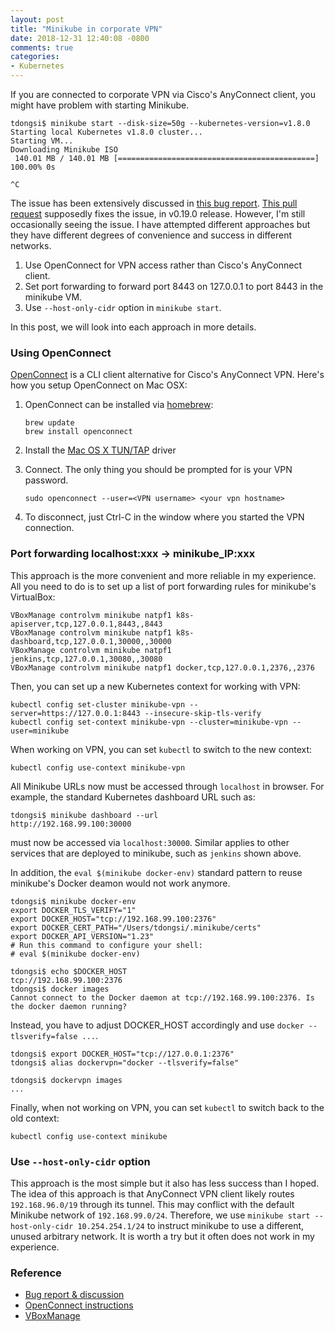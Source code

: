 ```yaml
---
layout: post
title: "Minikube in corporate VPN"
date: 2018-12-31 12:40:08 -0800
comments: true
categories: 
- Kubernetes
---
```


If you are connected to corporate VPN via Cisco's AnyConnect client, you might have problem with starting Minikube.

```
tdongsi$ minikube start --disk-size=50g --kubernetes-version=v1.8.0
Starting local Kubernetes v1.8.0 cluster...
Starting VM...
Downloading Minikube ISO
 140.01 MB / 140.01 MB [============================================] 100.00% 0s

^C
```

<!--more-->

The issue has been extensively discussed in [this bug report](https://github.com/kubernetes/minikube/issues/1099).
[This pull request](https://github.com/kubernetes/minikube/pull/1329) supposedly fixes the issue, in v0.19.0 release.
However, I'm still occasionally seeing the issue.
I have attempted different approaches but they have different degrees of convenience and success in different networks.

1. Use OpenConnect for VPN access rather than Cisco's AnyConnect client.
1. Set port forwarding to forward port 8443 on 127.0.0.1 to port 8443 in the minikube VM.
1. Use `--host-only-cidr` option in `minikube start`.

In this post, we will look into each approach in more details.

### Using OpenConnect

[OpenConnect](http://www.infradead.org/openconnect/) is a CLI client alternative for Cisco's AnyConnect VPN.
Here's how you setup OpenConnect on Mac OSX:

1. OpenConnect can be installed via [homebrew](http://mxcl.github.com/homebrew/):

    ``` plain
    brew update
    brew install openconnect
    ```
2. Install the [Mac OS X TUN/TAP](http://tuntaposx.sourceforge.net/) driver
3. Connect. The only thing you should be prompted for is your VPN password.

    ``` plain
    sudo openconnect --user=<VPN username> <your vpn hostname>
    ```
4. To disconnect, just Ctrl-C in the window where you started the VPN connection.

### Port forwarding localhost:xxx -> minikube_IP:xxx

This approach is the more convenient and more reliable in my experience.
All you need to do is to set up a list of port forwarding rules for minikube's VirtualBox:

```
VBoxManage controlvm minikube natpf1 k8s-apiserver,tcp,127.0.0.1,8443,,8443
VBoxManage controlvm minikube natpf1 k8s-dashboard,tcp,127.0.0.1,30000,,30000
VBoxManage controlvm minikube natpf1 jenkins,tcp,127.0.0.1,30080,,30080
VBoxManage controlvm minikube natpf1 docker,tcp,127.0.0.1,2376,,2376
```

Then, you can set up a new Kubernetes context for working with VPN:

```
kubectl config set-cluster minikube-vpn --server=https://127.0.0.1:8443 --insecure-skip-tls-verify
kubectl config set-context minikube-vpn --cluster=minikube-vpn --user=minikube
```

When working on VPN, you can set `kubectl` to switch to the new context:

```
kubectl config use-context minikube-vpn
```

All Minikube URLs now must be accessed through `localhost` in browser.
For example, the standard Kubernetes dashboard URL such as:

```
tdongsi$ minikube dashboard --url
http://192.168.99.100:30000
```

must now be accessed via `localhost:30000`.
Similar applies to other services that are deployed to minikube, such as `jenkins` shown above.

In addition, the `eval $(minikube docker-env)` standard pattern to reuse minikube's Docker deamon would not work anymore.

```
tdongsi$ minikube docker-env
export DOCKER_TLS_VERIFY="1"
export DOCKER_HOST="tcp://192.168.99.100:2376"
export DOCKER_CERT_PATH="/Users/tdongsi/.minikube/certs"
export DOCKER_API_VERSION="1.23"
# Run this command to configure your shell:
# eval $(minikube docker-env)

tdongsi$ echo $DOCKER_HOST
tcp://192.168.99.100:2376
tdongsi$ docker images
Cannot connect to the Docker daemon at tcp://192.168.99.100:2376. Is the docker daemon running?
```

Instead, you have to adjust DOCKER_HOST accordingly and use `docker --tlsverify=false ...`.

```
tdongsi$ export DOCKER_HOST="tcp://127.0.0.1:2376"
tdongsi$ alias dockervpn="docker --tlsverify=false"

tdongsi$ dockervpn images
...
```

Finally, when not working on VPN, you can set `kubectl` to switch back to the old context:

```
kubectl config use-context minikube
```

### Use `--host-only-cidr` option

This approach is the most simple but it also has less success than I hoped.
The idea of this approach is that AnyConnect VPN client likely routes `192.168.96.0/19` through its tunnel.
This may conflict with the default Minikube network of `192.168.99.0/24`.
Therefore, we use `minikube start --host-only-cidr 10.254.254.1/24` to instruct minikube to use a different, unused arbitrary network.
It is worth a try but it often does not work in my experience.

### Reference

* [Bug report & discussion](https://github.com/kubernetes/minikube/issues/1099)
* [OpenConnect instructions](https://gist.github.com/moklett/3170636)
* [VBoxManage](https://www.virtualbox.org/manual/ch08.html#vboxmanage-controlvm)